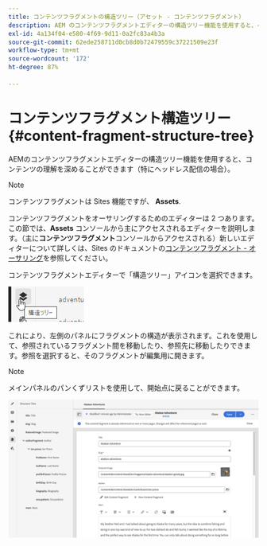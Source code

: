 ```yaml
---
title: コンテンツフラグメントの構造ツリー（アセット - コンテンツフラグメント）
description: AEM のコンテンツフラグメントエディターの構造ツリー機能を使用すると、ヘッドレスコンテンツをより深く理解できます。
exl-id: 4a134f04-e580-4f69-9d11-0a2fc83a4b3a
source-git-commit: 62ede258711d0cb8d0b72479559c37221509e23f
workflow-type: tm+mt
source-wordcount: '172'
ht-degree: 87%

---
```


# コンテンツフラグメント構造ツリー {#content-fragment-structure-tree}

AEMのコンテンツフラグメントエディターの構造ツリー機能を使用すると、コンテンツの理解を深めることができます（特にヘッドレス配信の場合）。

>[!NOTE]
>
>コンテンツフラグメントは Sites 機能ですが、 **Assets**.
>
>コンテンツフラグメントをオーサリングするためのエディターは 2 つあります。この節では、**Assets** コンソールから主にアクセスされるエディターを説明します。（主に&#x200B;**コンテンツフラグメント**&#x200B;コンソールからアクセスされる）新しいエディターについて詳しくは、Sites のドキュメントの[コンテンツフラグメント - オーサリング](/help/sites-cloud/administering/content-fragments/authoring.md)を参照してください。

コンテンツフラグメントエディターで「構造ツリー」アイコンを選択できます。

![サイドパネルのコンテンツフラグメント構造ツリー](assets/cfm-structuretree-01.png)

これにより、左側のパネルにフラグメントの構造が表示されます。これを使用して、参照されているフラグメント間を移動したり、参照先に移動したりできます。参照を選択すると、そのフラグメントが編集用に開きます。

>[!NOTE]
>
>メインパネルのパンくずリストを使用して、開始点に戻ることができます。

![コンテンツフラグメント構造ツリーの例](assets/cfm-structuretree-02.png)
